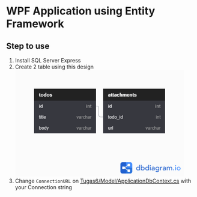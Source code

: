 WPF Application using Entity Framework
===

Step to use
---

1. Install SQL Server Express
2. Create 2 table using this design  
![DB Design](./db_design.png)
3. Change `ConnectionURL` on [Tugas6/Model/ApplicationDbContext.cs](./Tugas6/Model/ApplicationDbContext.cs) with your Connection string